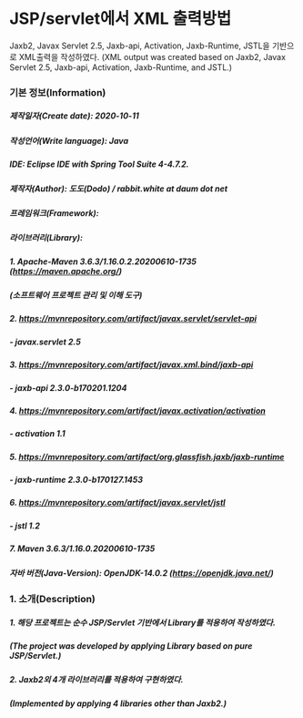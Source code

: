 # JSP/servlet에서 XML 출력방법
Jaxb2, Javax Servlet 2.5, Jaxb-api, Activation, Jaxb-Runtime, JSTL을 기반으로
XML출력을 작성하였다.
(XML output was created based on Jaxb2, Javax Servlet 2.5, Jaxb-api, Activation, Jaxb-Runtime, and JSTL.)

### 기본 정보(Information)
##### 제작일자(Create date): 2020-10-11
##### 작성언어(Write language): Java
##### IDE: Eclipse IDE with Spring Tool Suite 4-4.7.2.
##### 제작자(Author): 도도(Dodo) / rabbit.white at daum dot net
##### 프레임워크(Framework): 
##### 라이브러리(Library): 
##### 1. Apache-Maven 3.6.3/1.16.0.2.20200610-1735 (https://maven.apache.org/)
##### (소프트웨어 프로젝트 관리 및 이해 도구)
##### 2. https://mvnrepository.com/artifact/javax.servlet/servlet-api
##### - javax.servlet 2.5
##### 3. https://mvnrepository.com/artifact/javax.xml.bind/jaxb-api
##### - jaxb-api 2.3.0-b170201.1204
##### 4. https://mvnrepository.com/artifact/javax.activation/activation
##### - activation 1.1
##### 5. https://mvnrepository.com/artifact/org.glassfish.jaxb/jaxb-runtime
##### - jaxb-runtime 2.3.0-b170127.1453
##### 6. https://mvnrepository.com/artifact/javax.servlet/jstl
##### - jstl 1.2
##### 7. Maven 3.6.3/1.16.0.20200610-1735
##### 자바 버전(Java-Version): OpenJDK-14.0.2 (https://openjdk.java.net/)

### 1. 소개(Description)
##### 1. 해당 프로젝트는 순수 JSP/Servlet 기반에서 Library를 적용하여 작성하였다.
#####    (The project was developed by applying Library based on pure JSP/Servlet.)
##### 2. Jaxb2외 4개 라이브러리를 적용하여 구현하였다.
#####    (Implemented by applying 4 libraries other than Jaxb2.)